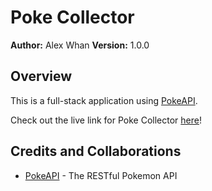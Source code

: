 # Poke Collector

**Author:** Alex Whan **Version:** 1.0.0

## Overview

This is a full-stack application using [PokeAPI](https://pokeapi.co/).

Check out the live link for Poke Collector [here](https://poke-collector.herokuapp.com/)! 

## Credits and Collaborations

* [PokeAPI](https://pokeapi.co/) - The RESTful Pokemon API




